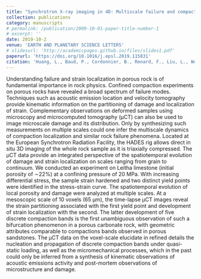 ```yaml
---
title: "Synchrotron X-ray imaging in 4D: Multiscale failure and compaction localization in triaxially compressed porous limestone"
collection: publications
category: manuscripts
# permalink: /publication/2009-10-01-paper-title-number-1
# excerpt: ''
date: 2019-10-2
venue: 'EARTH AND PLANETARY SCIENCE LETTERS'
# slidesurl: 'http://academicpages.github.io/files/slides1.pdf'
paperurl: 'https://doi.org/10.1016/j.epsl.2019.115831'
citation: 'Huang, L., Baud, P., Cordonnier, B., Renard, F., Liu, L., Wong, T., 2019. Synchrotron X-ray imaging in 4D: Multiscale failure and compaction localization in triaxially compressed porous limestone. Earth Planet Sc Lett 528, 115831.'
---
```


Understanding failure and strain localization in porous rock is of fundamental importance in rock physics. Confined compaction experiments on porous rocks have revealed a broad spectrum of failure modes. Techniques such as acoustic emission location and velocity tomography provide kinematic information on the partitioning of damage and localization of strain. Complementary observations on deformed samples using microscopy and microcomputed tomography (μCT) can also be used to image microscale damage and its distribution. Only by synthesizing such measurements on multiple scales could one infer the multiscale dynamics of compaction localization and similar rock failure phenomena. Located at the European Synchrotron Radiation Facility, the HADES rig allows direct in situ 3D imaging of the whole rock sample as it is triaxially compressed. The μCT data provide an integrated perspective of the spatiotemporal evolution of damage and strain localization on scales ranging from grain to continuum. We conducted an experiment on Leitha limestone (initial porosity of ∼22%) at a confining pressure of 20 MPa. With increasing differential stress, the sample strain hardened and two distinct yield points were identified in the stress-strain curve. The spatiotemporal evolution of local porosity and damage were analyzed at multiple scales. At a mesoscopic scale of 10 voxels (65 μm), the time-lapse μCT images reveal the strain partitioning associated with the first yield point and development of strain localization with the second. The latter development of five discrete compaction bands is the first unambiguous observation of such a bifurcation phenomenon in a porous carbonate rock, with geometric attributes comparable to compactions bands observed in porous sandstones. The μCT data on the voxel-scale elucidate in refined details the nucleation and propagation of discrete compaction bands under quasi-static loading, as well as the micromechanical processes, which in the past could only be inferred from a synthesis of kinematic observations of acoustic emissions activity and post-mortem observations of microstructure and damage.